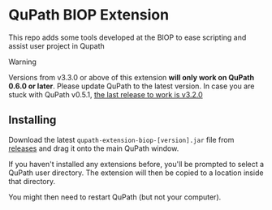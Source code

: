 # QuPath BIOP Extension

This repo adds some tools developed at the BIOP to ease scripting and assist user project in Qupath

> [!WARNING]
> Versions from v3.3.0 or above of this extension **will only work on QuPath 0.6.0 or later**. Please update QuPath to the latest version. 
> In case you are stuck with QuPath v0.5.1, [the last release to work is v3.2.0](https://github.com/BIOP/qupath-extension-biop/releases/tag/v3.2.0)


## Installing

Download the latest `qupath-extension-biop-[version].jar` file
from [releases](https://github.com/biop/qupath-extension-biop/releases) and drag it onto the main QuPath window.

If you haven't installed any extensions before, you'll be prompted to select a QuPath user directory. The extension will
then be copied to a location inside that directory.

You might then need to restart QuPath (but not your computer).
